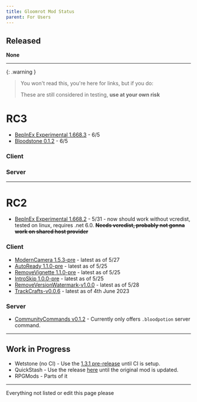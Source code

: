 ```yaml
---
title: Gloomrot Mod Status
parent: For Users
---
```


## Released
**None**

---

{: .warning }
> You won't read this, you're here for links, but if you do:
>
> These are still considered in testing, **use at your own risk**

# RC3
- [BepInEx Experimental 1.668.3](https://github.com/decaprime/VRising-Modding/releases/tag/1.668.3) - 6/5
- [Bloodstone 0.1.2](https://github.com/decaprime/Bloodstone/releases/tag/v0.1.2) - 6/5

### Client
### Server

---

# RC2

- [BepInEx Experimental 1.668.2](https://github.com/decaprime/VRising-Modding/releases/tag/1.668.2) - 5/31 - now should work without vcredist, tested on linux, requires .net 6.0. ~~**Needs vcredist, probably not gonna work on shared host provider**~~

### Client
- [ModernCamera 1.5.3-pre](https://github.com/v-rising/ModernCamera/releases/tag/ModernCamera-v1.5.3-pre) - latest as of 5/27
- [AutoReady 1.1.0-pre](https://github.com/iZastic/vrising-autoready/releases/tag/AutoReady-v1.1.0-pre) - latest as of 5/25
- [RemoveVignette 1.1.0-pre](https://github.com/iZastic/vrising-removevignette/releases/tag/RemoveVignette-v1.1.0-pre) - latest as of 5/25
- [IntroSkip 1.0.0-pre](https://github.com/iZastic/vrising-introskip/releases/tag/IntroSkip-v1.0.0-pre) - latest as of 5/25
- [RemoveVersionWatermark-v1.0.0](https://github.com/NodusCursorius/VRising-RemoveVersionWatermark/releases/tag/RemoveVersionWatermark-v1.0.0) - latest as of 5/28
- [TrackCrafts-v0.0.6](https://github.com/p1xel8ted/TrackCrafts/releases/tag/0.0.6) - latest as of 4th June 2023

### Server
- [CommunityCommands v0.1.2](https://github.com/decaprime/CommunityCommands/releases/tag/v0.1.2) - Currently only offers `.bloodpotion` server command.
---

## Work in Progress
- Wetstone (no CI) - Use the [1.3.1 pre-release](https://github.com/iZastic/Wetstone/releases/tag/Wetstone-v1.3.1-pre) until CI is setup.
- QuickStash - Use the release [here](https://github.com/iZastic/QuickStash/releases/tag/QuickStash-v1.3.1-pre) until the original mod is updated.
- RPGMods - Parts of it

---

Everything not listed or edit this page please
